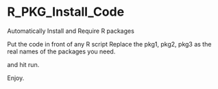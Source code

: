 # R_PKG_Install_Code
Automatically Install and Require R packages

Put the code in front of any R script
Replace the pkg1, pkg2, pkg3 as the real names of the packages you need.

and hit run.

Enjoy.
